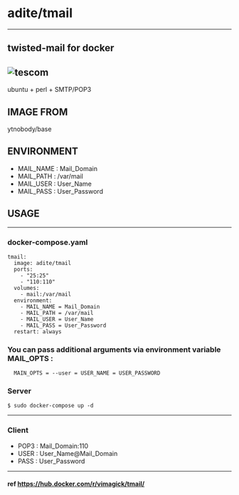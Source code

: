 # adite/tmail
---
## twisted-mail for docker
![tescom](https://en.gravatar.com/userimage/96759029/aa4308f795041de37cc2fedf0d1071ca?size=128)
---
ubuntu + perl + SMTP/POP3
 
## IMAGE FROM
ytnobody/base

## ENVIRONMENT
* MAIL_NAME     : Mail_Domain
* MAIL_PATH     : /var/mail
* MAIL_USER     : User_Name
* MAIL_PASS     : User_Password

## USAGE
---
### docker-compose.yaml
```shell
tmail:
  image: adite/tmail
  ports:
    - "25:25"
    - "110:110"
  volumes:
    - mail:/var/mail
  environment:
    - MAIL_NAME = Mail_Domain
    - MAIL_PATH = /var/mail
    - MAIL_USER = User_Name
    - MAIL_PASS = User_Password
  restart: always
```
### You can pass additional arguments via environment variable MAIL_OPTS : 
```shell
  MAIN_OPTS = --user = USER_NAME = USER_PASSWORD
```

### Server
```shell
$ sudo docker-compose up -d
```
---
### Client
* POP3 : Mail_Domain:110
* USER : User_Name@Mail_Domain
* PASS : User_Password
---

#### ref https://hub.docker.com/r/vimagick/tmail/
